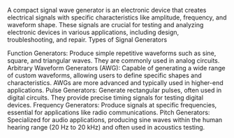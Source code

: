 A compact signal wave generator is an electronic device that creates electrical signals with specific characteristics like amplitude, frequency, and waveform shape. These signals are crucial for testing and analyzing electronic devices in various applications, including design, troubleshooting, and repair.
Types of Signal Generators

Function Generators: Produce simple repetitive waveforms such as sine, square, and triangular waves. They are commonly used in analog circuits.
Arbitrary Waveform Generators (AWG): Capable of generating a wide range of custom waveforms, allowing users to define specific shapes and characteristics. AWGs are more advanced and typically used in higher-end applications.
Pulse Generators: Generate rectangular pulses, often used in digital circuits. They provide precise timing signals for testing digital devices.
Frequency Generators: Produce signals at specific frequencies, essential for applications like radio communications.
Pitch Generators: Specialized for audio applications, producing sine waves within the human hearing range (20 Hz to 20 kHz) and often used in acoustics testing.
